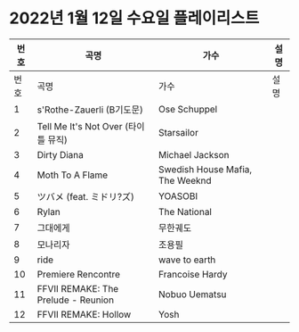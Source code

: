 # 2022년 1월 12일 수요일 플레이리스트

| 번호 | 곡명 | 가수 | 설명 |
|------|------|------|------|
| 번호 | 곡명 | 가수 | 설명 |
| 1 | s'Rothe-Zauerli (B기도문) | Ose Schuppel |  |
| 2 | Tell Me It's Not Over (타이틀 뮤직) | Starsailor |  |
| 3 | Dirty Diana | Michael Jackson |  |
| 4 | Moth To A Flame | Swedish House Mafia, The Weeknd |  |
| 5 | ツバメ (feat. ミドリ?ズ) | YOASOBI |  |
| 6 | Rylan | The National |  |
| 7 | 그대에게 | 무한궤도 |  |
| 8 | 모나리자 | 조용필 |  |
| 9 | ride | wave to earth |  |
| 10 | Premiere Rencontre | Francoise Hardy |  |
| 11 | FFVII REMAKE: The Prelude - Reunion | Nobuo Uematsu |  |
| 12 | FFVII REMAKE: Hollow | Yosh |  |
